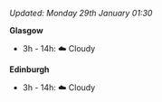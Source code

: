 *Updated: Monday 29th January 01:30*

**Glasgow**

* 3h - 14h: :cloud: Cloudy

**Edinburgh**

* 3h - 14h: :cloud: Cloudy
